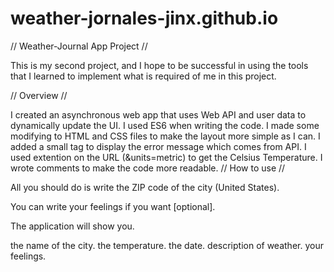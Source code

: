 # weather-jornales-jinx.github.io
// Weather-Journal App Project //

This is my second project, and I hope to be successful in using the tools that I learned to implement what is required of me in this project.

// Overview //

I created an asynchronous web app that uses Web API and user data to dynamically update the UI.
I used ES6 when writing the code.
I made some modifying to HTML and CSS files to make the layout more simple as I can.
I added a small tag to display the error message which comes from API.
I used extention on the URL (&units=metric) to get the Celsius Temperature.
I wrote comments to make the code more readable.
// How to use //

All you should do is write the ZIP code of the city (United States).

You can write your feelings if you want [optional].

The application will show you.

the name of the city.
the temperature.
the date.
description of weather.
your feelings.
